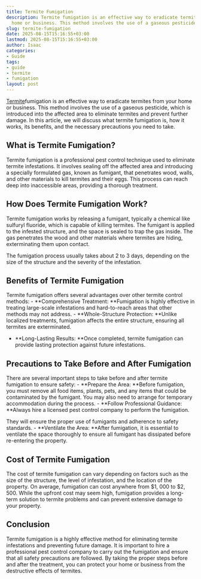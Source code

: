 ```yaml
---
title: Termite Fumigation
description: Termite fumigation is an effective way to eradicate termites from your
  home or business. This method involves the use of a gaseous pesticide, which is...
slug: termite-fumigation
date: 2025-08-15T15:16:55+03:00
lastmod: 2025-08-15T15:16:55+03:00
author: Isaac
categories:
- Guide
tags:
- guide
- termite
- fumigation
layout: post
---
```

[Termite](https://pestpolicy.com/do-flying-termites-eat-wood/)fumigation is an effective way to eradicate termites from your home or business. This method involves the use of a gaseous pesticide, which is introduced into the affected area to eliminate termites and prevent further damage. In this article, we will discuss what termite fumigation is, how it works, its benefits, and the necessary precautions you need to take.

##  What is Termite Fumigation?

Termite fumigation is a professional pest control technique used to eliminate termite infestations. It involves sealing off the affected area and introducing a specially formulated gas, known as fumigant, that penetrates wood, walls, and other materials to kill termites and their eggs. This process can reach deep into inaccessible areas, providing a thorough treatment.

##  How Does Termite Fumigation Work?

Termite fumigation works by releasing a fumigant, typically a chemical like sulfuryl fluoride, which is capable of killing termites. The fumigant is applied to the infested structure, and the space is sealed to trap the gas inside. The gas penetrates the wood and other materials where termites are hiding, exterminating them upon contact.

The fumigation process usually takes about 2 to 3 days, depending on the size of the structure and the severity of the infestation.

##  Benefits of Termite Fumigation

Termite fumigation offers several advantages over other termite control methods: - **Comprehensive Treatment: **Fumigation is highly effective in treating large-scale infestations and hard-to-reach areas that other methods may not address. - **Whole-Structure Protection: **Unlike localized treatments, fumigation affects the entire structure, ensuring all termites are exterminated.

- **Long-Lasting Results: **Once completed, termite fumigation can provide lasting protection against future infestations.

##  Precautions to Take Before and After Fumigation

There are several important steps to take before and after termite fumigation to ensure safety: - **Prepare the Area: **Before fumigation, you must remove all food items, plants, pets, and any items that could be contaminated by the fumigant. You may also need to arrange for temporary accommodation during the process. - **Follow Professional Guidance: **Always hire a licensed pest control company to perform the fumigation.

They will ensure the proper use of fumigants and adherence to safety standards. - **Ventilate the Area: **After fumigation, it is essential to ventilate the space thoroughly to ensure all fumigant has dissipated before re-entering the property.

##  Cost of Termite Fumigation

The cost of termite fumigation can vary depending on factors such as the size of the structure, the level of infestation, and the location of the property. On average, fumigation can cost anywhere from $1, 000 to $2, 500. While the upfront cost may seem high, fumigation provides a long-term solution to termite problems and can prevent extensive damage to your property.

##  Conclusion

Termite fumigation is a highly effective method for eliminating termite infestations and preventing future damage. It is important to hire a professional pest control company to carry out the fumigation and ensure that all safety precautions are followed. By taking the proper steps before and after the treatment, you can protect your home or business from the destructive effects of termites.
